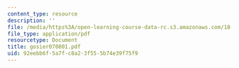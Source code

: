 ```yaml
---
content_type: resource
description: ''
file: /media/https%3A/open-learning-course-data-rc.s3.amazonaws.com/18-366-random-walks-and-diffusion-fall-2006/92eebb6f5a7fc8a23f555b74e39f75f9_gosier070801.pdf
file_type: application/pdf
resourcetype: Document
title: gosier070801.pdf
uid: 92eebb6f-5a7f-c8a2-3f55-5b74e39f75f9
---
```

